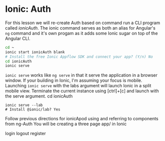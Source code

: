 # Ionic: Auth

For this lesson we will re-create Auth based on command run a CLI program called *ionicAuth*. The ionic command serves as both an alias for Angular's ```ng``` command and it's own progam as it adds some Ionic sugar on top of the Angular CLI.   

```sh
cd ~
ionic start ionicAuth blank
# Install the free Ionic Appflow SDK and connect your app? (Y/n) No
cd ionicAuth
ionic serve
```

```ionic serve``` works like ```ng serve``` in that it serve the application in a browser window. If your building in Ionic, I'm assuming your focus is mobile. Launching ```ionic serve``` with the labs argument will launch Ionic in a split mobile view. Terminate the current instance using [ctrl]+[c] and launch with the serve argument.
cd ionicAuth
```
ionic serve --lab
# Install @ionic/lab? Yes
```

Follow previous directions for ionicApod using and referring to components from ng-Auth
You will be creating a three page app/ in Ionic

login
logout
register
